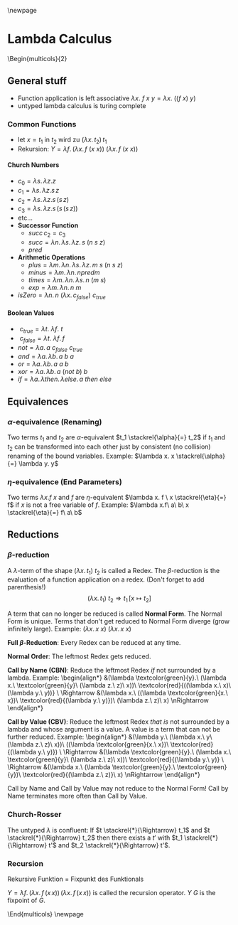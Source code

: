 \newpage
# Lambda Calculus

\Begin{multicols}{2}

## General stuff
- Function application is left associative $\lambda x.\ f\ x\ y = \lambda x.\ ((f\ x)\ y)$
- untyped lambda calculus is turing complete

### Common Functions

- let $x = t_1$ in $t_2$ wird zu $(\lambda x.\,t_2)\,t_1$
- Rekursion: $Y = \lambda f.\,(\lambda x.\,f\ (x\ x))\ (\lambda x.\,f\ (x\ x))$

#### Church Numbers
- $c_0 = \lambda s.\,\lambda z.z$
- $c_1 = \lambda s.\,\lambda z.s\,z$
- $c_2 = \lambda s.\,\lambda z.s\,(s\,z)$
- $c_3 = \lambda s.\,\lambda z.s\,(s\,(s\,z))$
- etc...
- **Successor Function**
    - $succ\,c_2=c_3$
    - $succ = \lambda n.\,\lambda s.\,\lambda z.\, s\ (n\ s\ z)$
    - $pred$
- **Arithmetic Operations**
    - $plus = \lambda m.\,\lambda n.\,\lambda s.\,\lambda z.\,m\ s\ (n\ s\ z)$
    - $minus = \lambda m.\,\lambda n.\,n pred m$
    - $times = \lambda m.\,\lambda n.\,\lambda s.\,n\ (m\ s)$
    - $exp = \lambda m.\,\lambda n.\,n\ m$
- $isZero = \lambda n.\,n\ (\lambda x.\,c_{false})\ c_{true}$

#### Boolean Values
- $\ c_{true} = \lambda t.\ \lambda f.\ t$
- $\ c_{false} = \lambda t.\ \lambda f.\,f$
- $not = \lambda a.\, a\ c_{false}\ c_{true}$
- $and = \lambda a.\,\lambda b.\,a\ b\ a$
- $or = \lambda a.\,\lambda b.\,a\ a\ b$
- $xor = \lambda a.\,\lambda b.\,a\ (not\ b)\ b$
- $if = \lambda a.\,\lambda then.\,\lambda else.\,a\ then\ else$

## Equivalences

### $\alpha$-equivalence (Renaming)
Two terms $t_1$ and $t_2$ are $\alpha$-equivalent $t_1 \stackrel{\alpha}{=} t_2$ if $t_1$ and $t_2$ can be transformed into each other just by consistent (no collision) renaming of the bound variables. Example: $\lambda x. x \stackrel{\alpha}{=} \lambda y. y$

### $\eta$-equivalence (End Parameters)
Two terms $\lambda x. f \ x$ and $f$ are $\eta$-equivalent $\lambda x. f \ x \stackrel{\eta}{=} f$
if $x$ is not a free variable of $f$. Example: $\lambda x.f\ a\ b\ x \stackrel{\eta}{=} f\ a\ b$

## Reductions

### $\beta$-reduction
A $\lambda$-term of the shape $(\lambda x.\,t_1)\ t_2$ is called a Redex. The $\beta$-reduction is the evaluation of a function application on a redex. (Don't forget to add parenthesis!)
$$
(\lambda x.\, t_1)\ t_2 \Rightarrow t_1\,[x \mapsto t_2]
$$

A term that can no longer be reduced is called **Normal Form**. 
The Normal Form is unique. 
Terms that don't get reduced to Normal Form diverge (grow infinitely large).
Example: $(\lambda x.\,x\ x)\ (\lambda x.\,x\ x)$

**Full $\beta$-Reduction**: Every Redex can be reduced at any time.

**Normal Order**: The leftmost Redex gets reduced.

**Call by Name (CBN)**: Reduce the leftmost Redex *if* not surrounded by a lambda.
Example: 
\begin{align*}
&(\lambda \textcolor{green}{y}.\ (\lambda x.\ \textcolor{green}{y}\ (\lambda z.\ z)\ x))\ \textcolor{red}{((\lambda x.\ x)\ (\lambda y.\ y))} \\
\Rightarrow &(\lambda x.\ ((\lambda \textcolor{green}{x.\ x})\ \textcolor{red}{(\lambda y.\ y)})\ (\lambda z.\ z)\ x) \nRightarrow
\end{align*}


**Call by Value (CBV)**: Reduce the leftmost Redex *that is* not surrounded by a lambda and whose argument is a value. 
A value is a term that can not be further reduced.
Example:
\begin{align*}
&(\lambda y.\ (\lambda x.\ y\ (\lambda z.\ z)\ x))\ ((\lambda \textcolor{green}{x.\ x})\ \textcolor{red}{(\lambda y.\ y)}) \\
\Rightarrow &(\lambda \textcolor{green}{y}.\ (\lambda x.\ \textcolor{green}{y}\ (\lambda z.\ z)\ x))\ \textcolor{red}{(\lambda y.\ y)} \\
\Rightarrow &(\lambda x.\ (\lambda \textcolor{green}{y}.\ \textcolor{green}{y})\ \textcolor{red}{(\lambda z.\ z)}\ x) \nRightarrow
\end{align*}

Call by Name and Call by Value may not reduce to the Normal Form! Call by Name terminates more often than Call by Value.

### Church-Rosser
The untyped $\lambda$ is confluent: If $t \stackrel{*}{\Rightarrow} t_1$ and $t \stackrel{*}{\Rightarrow} t_2$ then there exists a $t'$ with $t_1 \stackrel{*}{\Rightarrow} t'$ and $t_2 \stackrel{*}{\Rightarrow} t'$.

### Recursion
Rekursive Funktion = Fixpunkt des Funktionals

$Y = \lambda f.\,(\lambda x.\,f\,(x\,x))\,(\lambda x.\,f\,(x\,x))$ is called the recursion operator.
$Y\ G$ is the fixpoint of $G$.

\End{multicols}
\newpage

